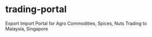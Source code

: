 # trading-portal
Export Import Portal for Agro Commodities, Spices, Nuts Trading to Malaysia, Singapore
